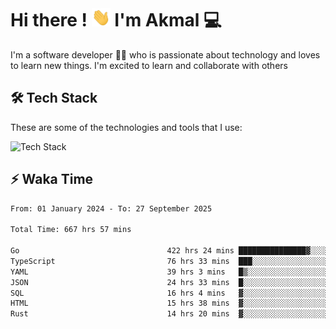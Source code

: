 # Hi there ! <img src="https://github.com/ABSphreak/ABSphreak/blob/master/gifs/Hi.gif" width="30"> I'm Akmal  💻

I'm a software developer 👨‍💻 who is passionate about technology and loves to learn new things. I'm excited to learn and collaborate with others

## 🛠️ Tech Stack

These are some of the technologies and tools that I use:

![Tech Stack](https://skillicons.dev/icons?i=typescript,nodejs,javascript,express,nest,sequelize,go,rabbitmq,python,solidity,react,vue,next,nuxtjs,webpack,vite,tailwindcss,bootstrap,css,scss,html,vercel,firebase,heroku,netlify,docker,postgresql,mongodb,redis,mysql,graphql,git,github,gitlab,vscode,figma,postman,pytorch,tensorflow,bash)

## ⚡ Waka Time
<!--START_SECTION:waka-->

```txt
From: 01 January 2024 - To: 27 September 2025

Total Time: 667 hrs 57 mins

Go                                 422 hrs 24 mins ███████████████▓░░░░░░░░░   63.24 %
TypeScript                         76 hrs 33 mins  ███░░░░░░░░░░░░░░░░░░░░░░   11.46 %
YAML                               39 hrs 3 mins   █▒░░░░░░░░░░░░░░░░░░░░░░░   05.85 %
JSON                               24 hrs 33 mins  █░░░░░░░░░░░░░░░░░░░░░░░░   03.68 %
SQL                                16 hrs 4 mins   ▓░░░░░░░░░░░░░░░░░░░░░░░░   02.41 %
HTML                               15 hrs 38 mins  ▓░░░░░░░░░░░░░░░░░░░░░░░░   02.34 %
Rust                               14 hrs 20 mins  ▓░░░░░░░░░░░░░░░░░░░░░░░░   02.15 %
```

<!--END_SECTION:waka-->


